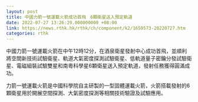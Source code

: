 ```yaml
---
layout: post
title: 中國力箭一號運載火箭成功首飛　6顆衛星送入預定軌道
date: 2022-07-27 13:26:29.000000000 +08:00
link: https://news.rthk.hk/rthk/ch/component/k2/1659573-20220727.htm
categories: rthk
---
```


中國力箭一號運載火箭在中午12時12分，在酒泉衛星發射中心成功首飛，並順利將空間新技術試驗衛星、軌道大氣密度探測試驗衛星、低軌道量子密鑰分發試驗衛星、電磁組裝試驗雙星和南粵科學星6顆衛星送入預定軌道，發射任務獲得圓滿成功。

力箭一號運載火箭是中國科學院自主研製的一型固體運載火箭，火箭搭載發射的6顆衛星用於開展空間探測、大氣密度探測等相關技術驗證及試驗應用。
